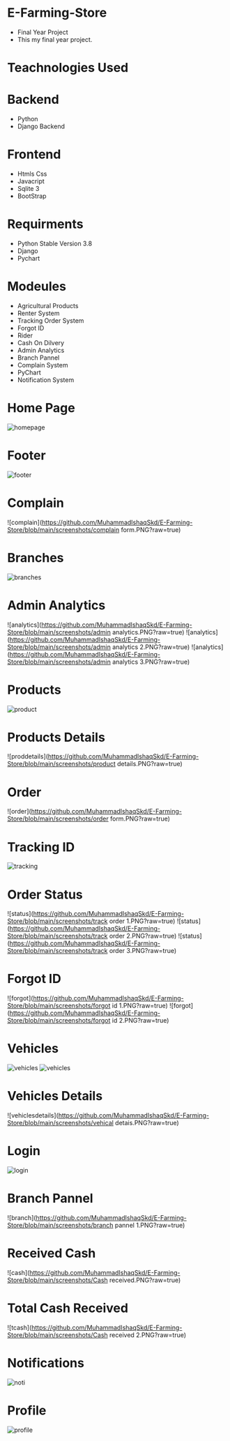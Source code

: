 # E-Farming-Store
- Final Year Project
- This my final year project.

# Teachnologies Used
# Backend
- Python
- Django Backend
# Frontend
- Htmls Css
- Javacript
- Sqlite 3
- BootStrap

 # Requirments
 - Python Stable Version 3.8 
 - Django
 - Pychart
 # Modeules
 - Agricultural Products 
 - Renter System
 - Tracking Order System
 - Forgot ID 
 - Rider
 - Cash On Dilvery
 - Admin Analytics
 - Branch Pannel
 - Complain System
 - PyChart 
 - Notification System
# Home Page
 ![homepage](https://github.com/MuhammadIshaqSkd/E-Farming-Store/blob/main/screenshots/E1.PNG?raw=true)
# Footer
![footer](https://github.com/MuhammadIshaqSkd/E-Farming-Store/blob/main/screenshots/footer.PNG?raw=true)
# Complain 
![complain](https://github.com/MuhammadIshaqSkd/E-Farming-Store/blob/main/screenshots/complain form.PNG?raw=true)
# Branches 
![branches](https://github.com/MuhammadIshaqSkd/E-Farming-Store/blob/main/screenshots/branches.PNG?raw=true)
# Admin Analytics
![analytics](https://github.com/MuhammadIshaqSkd/E-Farming-Store/blob/main/screenshots/admin analytics.PNG?raw=true)
![analytics](https://github.com/MuhammadIshaqSkd/E-Farming-Store/blob/main/screenshots/admin analytics 2.PNG?raw=true)
![analytics](https://github.com/MuhammadIshaqSkd/E-Farming-Store/blob/main/screenshots/admin analytics 3.PNG?raw=true)
# Products
![product](https://github.com/MuhammadIshaqSkd/E-Farming-Store/blob/main/screenshots/E2.PNG?raw=true)
# Products Details
![proddetails](https://github.com/MuhammadIshaqSkd/E-Farming-Store/blob/main/screenshots/product details.PNG?raw=true)
# Order
![order](https://github.com/MuhammadIshaqSkd/E-Farming-Store/blob/main/screenshots/order form.PNG?raw=true)
# Tracking ID
![tracking](https://github.com/MuhammadIshaqSkd/E-Farming-Store/blob/main/screenshots/order_2.PNG?raw=true)
# Order Status
![status](https://github.com/MuhammadIshaqSkd/E-Farming-Store/blob/main/screenshots/track order 1.PNG?raw=true)
![status](https://github.com/MuhammadIshaqSkd/E-Farming-Store/blob/main/screenshots/track order 2.PNG?raw=true)
![status](https://github.com/MuhammadIshaqSkd/E-Farming-Store/blob/main/screenshots/track order 3.PNG?raw=true)
# Forgot ID
![forgot](https://github.com/MuhammadIshaqSkd/E-Farming-Store/blob/main/screenshots/forgot id 1.PNG?raw=true)
![forgot](https://github.com/MuhammadIshaqSkd/E-Farming-Store/blob/main/screenshots/forgot id 2.PNG?raw=true)
# Vehicles
![vehicles](https://github.com/MuhammadIshaqSkd/E-Farming-Store/blob/main/screenshots/3.PNG?raw=true)
![vehicles](https://github.com/MuhammadIshaqSkd/E-Farming-Store/blob/main/screenshots/E3.PNG?raw=true)
# Vehicles Details
![vehiclesdetails](https://github.com/MuhammadIshaqSkd/E-Farming-Store/blob/main/screenshots/vehical detais.PNG?raw=true)
# Login
![login](https://github.com/MuhammadIshaqSkd/E-Farming-Store/blob/main/screenshots/login.PNG?raw=true)
# Branch Pannel
![branch](https://github.com/MuhammadIshaqSkd/E-Farming-Store/blob/main/screenshots/branch pannel 1.PNG?raw=true)
# Received Cash
![cash](https://github.com/MuhammadIshaqSkd/E-Farming-Store/blob/main/screenshots/Cash received.PNG?raw=true)
# Total Cash Received
![tcash](https://github.com/MuhammadIshaqSkd/E-Farming-Store/blob/main/screenshots/Cash received 2.PNG?raw=true)
# Notifications
![noti](https://github.com/MuhammadIshaqSkd/E-Farming-Store/blob/main/screenshots/notification.PNG?raw=true)
# Profile
![profile](https://github.com/MuhammadIshaqSkd/E-Farming-Store/blob/main/screenshots/profile.PNG?raw=true)
